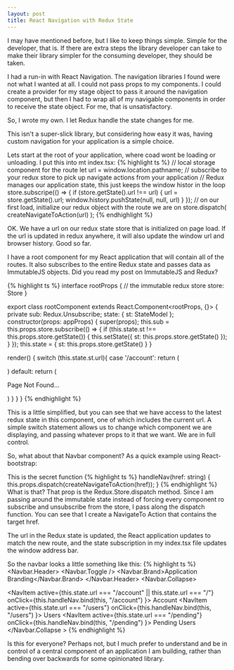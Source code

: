 ```yaml
---
layout: post
title: React Navigation with Redux State
---
```


I may have mentioned before, but I like to keep things simple.  Simple for the developer, that is.  If there are extra steps the library developer can take to make their library simpler for the consuming developer, they should be taken.

I had a run-in with React Navigation.  The navigation libraries I found were not what I wanted at all.  I could not pass props to my components.  I could create a provider for my stage object to pass it around the navigation component, but then I had to wrap all of my navigable components in order to receive the state object.  For me, that is unsatisfactory.

So, I wrote my own.  I let Redux handle the state changes for me.

This isn't a super-slick library, but considering how easy it was, having custom navigation for your application is a simple choice.

Lets start at the root of your application, where coad wont be loading or unloading.  I put this into mt index.tsx:
{% highlight ts %}
// local storage component for the route
let url = window.location.pathname;
// subscribe to your redux store to pick up navigate actions from your application
// Redux manages our application state, this just keeps the window histor in the loop
store.subscripe(() => {
  if (store.getState().url !== url) {
    url = store.getState().url;
    window.history.pushState(null, null, url)
  }
});
// on our first load, initialize our redux object with the route we are on
store.dispatch(
  createNavigateToAction(url)
);
{% endhighlight %}

OK.  We have a url on our redux state store that is initialized on page load.  If the url is updated in redux anywhere, it will also update the window url and browser history.  Good so far.

I have a root component for my React application that will contain all of the routes.  It also subscribes to the entire Redux state and passes data as ImmutableJS objects.  Did you read my post on ImmutableJS and Redux?

{% highlight ts %}
interface rootProps {
  // the immutable redux store
  store: Store<StateModel>
}

export class rootComponent extends React.Component<rootProps, {}> {
  private sub: Redux.Unsubscribe;
  state: {
      st: StateModel
  };
  constructor(props: appProps) {
    super(props);
    this.sub = this.props.store.subscribe(() => {
      if (this.state.st !== this.props.store.getState()) {
        this.setState({
          st: this.props.store.getState()
        });
      }
    });
    this.state = {
      st: this.props.store.getState()
    }
  }
  
  render() {
    switch (this.state.st.url){
      case '/account':
        return (
          <div>
            <Navbar />
            <Account userAcount={} />
          </div>
        )
      default:
        return (
          <div>
            <Navbar />
            <p>Page Not Found...</p>
          </div>
        )
    }
  }
}
{% endhighlight %}

This is a little simplified, but you can see that we have access to the latest redux state in this component, one of which includes the current url.  A simple switch statement allows us to change which component we are displaying, and passing whatever props to it that we want.  We are in full control.

So, what about that Navbar component?  As a quick example using React-bootstrap:

This is the secret function
{% highlight ts %}
handleNav(href: string) {
  this.props.dispatch(createNavigateToAction(href));
}
{% endhighlight %}
What is that?  That prop is the Redux.Store.dispatch method.  Since I am passing around the immutable state instead of forcing every component ro subscribe and unsubscribe from the store, I pass along the dispatch function.  You can see that I create a NavigateTo Action that contains the target href.

The url in the Redux state is updated, the React application updates to match the new route, and the state subscription in my index.tsx file updates the window address bar.

So  the navbar looks a little something like this:
{% highlight ts %}
<Navbar>
  <Navbar.Header>
    <Navbar.Toggle />
    <Navbar.Brand>Application Branding</Navbar.Brand>
  </Navbar.Header>
  <Navbar.Collapse>
    <Nav>
      <NavItem
        active={this.state.url === "/account" || this.state.url === "/"}
        onClick={this.handleNav.bind(this, "/account") }>
        Account
      </NavItem>
      <NavItem
        active={this.state.url === "/users"}
        onClick={this.handleNav.bind(this, "/users") }>
        Users
      </NavItem >
      <NavItem
        active={this.state.url === "/pending"}
        onClick={this.handleNav.bind(this, "/pending") }>
        Pending Users
      </NavItem >
    </Nav >
  </Navbar.Collapse >
</Navbar >
{% endhighlight %}

Is this for everyone?  Perhaps not, but I much prefer to understand and be in control of a central component of an application I am building, rather than bending over backwards for some opinionated library.
